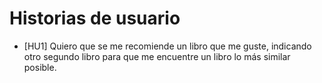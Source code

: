 # Historias de usuario

- [HU1] Quiero que se me recomiende un libro que me guste, indicando otro segundo libro para que me encuentre un libro lo más similar posible.
